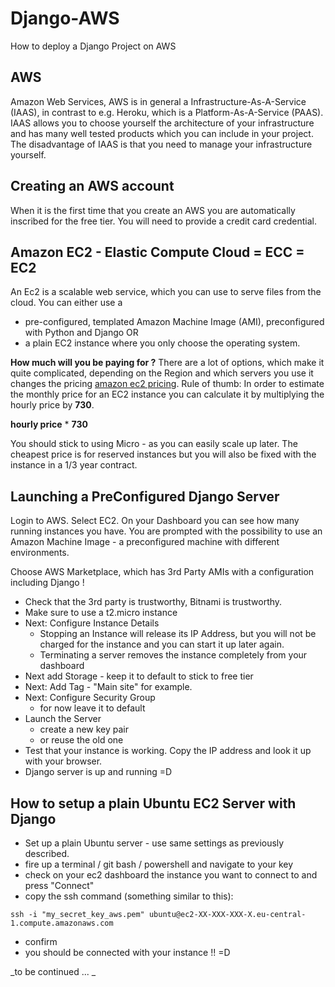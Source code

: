 # Django-AWS
How to deploy a Django Project on AWS


## AWS
Amazon Web Services, AWS is in general a Infrastructure-As-A-Service (IAAS), in contrast to e.g. Heroku, which is a Platform-As-A-Service (PAAS). IAAS allows you to choose yourself the architecture of your infrastructure and has
many well tested products which you can include in your project. The disadvantage of IAAS is that you need to manage your infrastructure yourself.

## Creating an AWS account
When it is the first time that you create an AWS you are automatically inscribed for the free tier. You will need to
provide a credit card credential.

## Amazon EC2 - Elastic Compute Cloud = ECC = EC2
An Ec2 is a scalable web service, which you can use to serve files from the cloud.
You can either use a
- pre-configured, templated Amazon Machine Image (AMI), preconfigured with Python and Django
OR
- a plain EC2 instance where you only choose the operating system.

__How much will you be paying for ?__
There are  a lot of options, which make it quite complicated, depending on the Region and which servers you use it
changes the pricing [amazon ec2 pricing](https://aws.amazon.com/ec2/pricing/).
Rule of thumb: In order to estimate the monthly price for an EC2 instance you can calculate it by multiplying the hourly price by __730__.  

__hourly price__ * __730__  

You should stick to using Micro - as you can easily scale up later. The cheapest price is for reserved instances but you will also be fixed with the instance in a 1/3 year contract.


## Launching a PreConfigured Django Server  
Login to AWS. Select EC2. On your Dashboard you can see how many running instances you have.
You are prompted with the possibility to use an Amazon Machine Image - a preconfigured machine with different environments.

Choose AWS Marketplace, which has 3rd Party AMIs with a configuration including Django !
- Check that the 3rd party is trustworthy, Bitnami is trustworthy.
- Make sure to use a t2.micro instance
- Next: Configure Instance Details
  - Stopping an Instance will release its IP Address, but you will not be charged for the instance and you can start it up later again.
  - Terminating a server removes the instance completely from your dashboard
- Next add Storage - keep it to default to stick to free tier
- Next: Add Tag - "Main site" for example.
- Next: Configure Security Group
  - for now leave it to default
- Launch the Server
  - create a new key pair
  - or reuse the old one
- Test that your instance is working. Copy the IP address and look it up with your browser.
- Django server is up and running =D

## How to setup a plain Ubuntu EC2 Server with Django

- Set up a plain Ubuntu server - use same settings as previously described.
- fire up a terminal / git bash / powershell and navigate to your key
- check on your ec2 dashboard the instance you want to connect to and press "Connect"
- copy the ssh command (something similar to this):
````
ssh -i "my_secret_key_aws.pem" ubuntu@ec2-XX-XXX-XXX-X.eu-central-1.compute.amazonaws.com
````
- confirm
- you should be connected with your instance !! =D


_to be continued ... _
